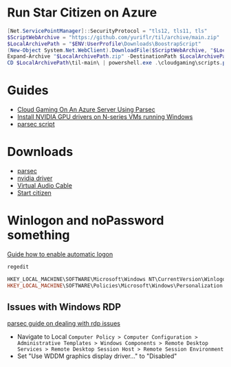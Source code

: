 # Run Star Citizen on Azure

```powershell
[Net.ServicePointManager]::SecurityProtocol = "tls12, tls11, tls" 
$ScriptWebArchive = "https://github.com/yuriflr/til/archive/main.zip"  
$LocalArchivePath = "$ENV:UserProfile\Downloads\BoostrapScript"  
(New-Object System.Net.WebClient).DownloadFile($ScriptWebArchive, "$LocalArchivePath.zip")  
Expand-Archive "$LocalArchivePath.zip" -DestinationPath $LocalArchivePath -Force  
CD $LocalArchivePath\til-main\ | powershell.exe .\cloudgaming\scripts.ps1   
```

# Guides
- [Cloud Gaming On An Azure Server Using Parsec](https://parsec.app/blog/cloud-gaming-on-an-azure-server-using-parsec-2edcd24636f8)
- [Install NVIDIA GPU drivers on N-series VMs running Windows](https://learn.microsoft.com/en-us/azure/virtual-machines/windows/n-series-driver-setup)
- [parsec script](https://github.com/parsec-cloud/Parsec-Cloud-Preparation-Tool/tree/master)

# Downloads

- [parsec](https://builds.parsec.app/package/parsec-windows.exe)
- [nvidia driver](https://download.microsoft.com/download/f/a/f/fafa2972-4975-482e-99e6-442d5ad864a1/528.24_grid_win10_win11_server2019_server2022_dch_64bit_international-Azure-swl.exe)
- [Virtual Audio Cable](https://software.muzychenko.net/trials/vac467.exe)
- [Start citizen](https://install.robertsspaceindustries.com/star-citizen/RSI-Setup-1.6.5.exe)


# Winlogon and noPassword something

[Guide how to enable automatic logon](https://learn.microsoft.com/en-us/troubleshoot/windows-server/user-profiles-and-logon/turn-on-automatic-logon)

```powershell
regedit

HKEY_LOCAL_MACHINE\SOFTWARE\Microsoft\Windows NT\CurrentVersion\Winlogon 1
HKEY_LOCAL_MACHINE\SOFTWARE\Policies\Microsoft\Windows\Personalization 1
```

## Issues with Windows RDP

[parsec guide on dealing with rdp issues](https://support.parsec.app/hc/en-us/articles/360002165172)

- Navigate to Local `Computer Policy > Computer Configuration > Administrative Templates > Windows Components > Remote Desktop Services > Remote Desktop Session Host > Remote Session Environment`
- Set "Use WDDM graphics display driver..." to "Disabled"